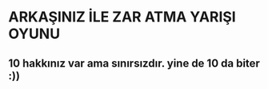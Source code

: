 <h1>ARKAŞINIZ İLE ZAR ATMA YARIŞI OYUNU</h1>
<H2>10 hakkınız var ama sınırsızdır. yine de 10 da biter :))</H2>
